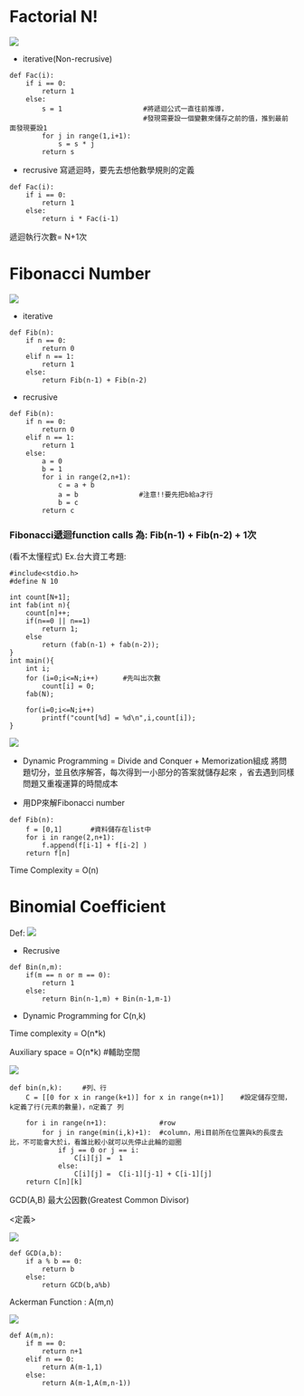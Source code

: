 # **Factorial N!**
![](https://i.imgur.com/MwpsYeW.png)

- iterative(Non-recrusive) 
```
def Fac(i):
    if i == 0:
        return 1
    else:  
        s = 1                    #將遞迴公式一直往前推導，
                                 #發現需要設一個變數來儲存之前的值，推到最前面發現要設1
        for j in range(1,i+1):
            s = s * j      
        return s
```
- recrusive
寫遞迴時，要先去想他數學規則的定義
```
def Fac(i):
    if i == 0:
        return 1
    else:
        return i * Fac(i-1)
```
遞迴執行次數= N+1次

# **Fibonacci Number**
![](https://i.imgur.com/cujoRiY.png)

- iterative
```
def Fib(n):
    if n == 0:
        return 0
    elif n == 1:
        return 1
    else:
        return Fib(n-1) + Fib(n-2)
```
- recrusive
```
def Fib(n):
    if n == 0:
        return 0
    elif n == 1:
        return 1
    else:
        a = 0
        b = 1
        for i in range(2,n+1):
            c = a + b
            a = b               #注意!!要先把b給a才行
            b = c
        return c
```

### Fibonacci遞迴function calls 為: **Fib(n-1) + Fib(n-2) + 1次**

(看不太懂程式)
Ex.台大資工考題:
```
#include<stdio.h>
#define N 10

int count[N+1];
int fab(int n){
	count[n]++;
	if(n==0 || n==1)
		return 1;
	else
		return (fab(n-1) + fab(n-2));
} 
int main(){
	int i;
	for (i=0;i<=N;i++)      #先叫出次數 
		count[i] = 0;
	fab(N);
	
	for(i=0;i<=N;i++)
		printf("count[%d] = %d\n",i,count[i]);
}
```
![](https://i.imgur.com/jVlCL10.png)

- Dynamic Programming
 =  Divide and  Conquer + Memorization組成
 將問題切分，並且依序解答，每次得到一小部分的答案就儲存起來
 ，省去遇到同樣問題又重複運算的時間成本
 
- 用DP來解Fibonacci number
```
def Fib(n):
    f = [0,1]       #資料儲存在list中
    for i in range(2,n+1):
        f.append(f[i-1] + f[i-2] )
    return f[n]
```
Time Complexity = O(n)


# **Binomial Coefficient**
Def: 
![](https://i.imgur.com/3tGuvLc.png)


- Recrusive
```
def Bin(n,m):
    if(m == n or m == 0):
        return 1
    else:
        return Bin(n-1,m) + Bin(n-1,m-1)
```

- Dynamic Programming for C(n,k)

Time complexity = O(n*k)


Auxiliary space = O(n*k)          #輔助空間

![](https://i.imgur.com/1fN0PNH.png)


```
def bin(n,k):     #列、行
    C = [[0 for x in range(k+1)] for x in range(n+1)]    #設定儲存空間，k定義了行(元素的數量)，n定義了 列 

    for i in range(n+1):             #row
        for j in range(min(i,k)+1):  #column，用i目前所在位置與k的長度去比，不可能會大於i，看誰比較小就可以先停止此輪的迴圈
            if j == 0 or j == i:     
                C[i][j] =  1
            else:
                C[i][j] =  C[i-1][j-1] + C[i-1][j]
    return C[n][k]
```

GCD(A,B) 最大公因數(Greatest Common Divisor)


<定義>

![](https://i.imgur.com/g0AxLSQ.png)

          
```
def GCD(a,b):
    if a % b == 0:
        return b
    else:
        return GCD(b,a%b)
```

Ackerman Function : A(m,n)

![](https://i.imgur.com/JE0pcSt.png)
```
def A(m,n):
    if m == 0:   
        return n+1
    elif n == 0:
        return A(m-1,1)
    else:
        return A(m-1,A(m,n-1)) 
```























